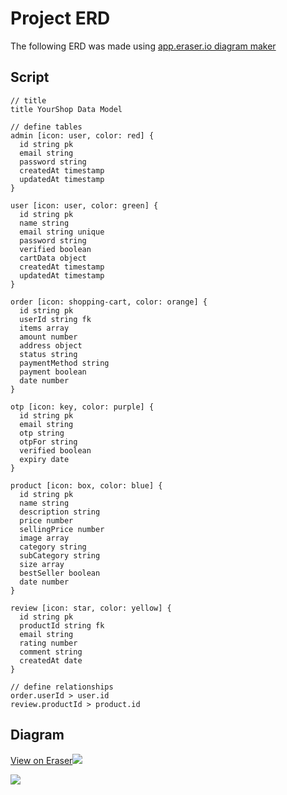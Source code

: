 # Project ERD

The following ERD was made using [app.eraser.io diagram maker](https://app.eraser.io/)

## Script

```
// title
title YourShop Data Model

// define tables
admin [icon: user, color: red] {
  id string pk
  email string
  password string
  createdAt timestamp
  updatedAt timestamp
}

user [icon: user, color: green] {
  id string pk
  name string
  email string unique
  password string
  verified boolean
  cartData object
  createdAt timestamp
  updatedAt timestamp
}

order [icon: shopping-cart, color: orange] {
  id string pk
  userId string fk
  items array
  amount number
  address object
  status string
  paymentMethod string
  payment boolean
  date number
}

otp [icon: key, color: purple] {
  id string pk
  email string
  otp string
  otpFor string
  verified boolean
  expiry date
}

product [icon: box, color: blue] {
  id string pk
  name string
  description string
  price number
  sellingPrice number
  image array
  category string
  subCategory string
  size array
  bestSeller boolean
  date number
}

review [icon: star, color: yellow] {
  id string pk
  productId string fk
  email string
  rating number
  comment string
  createdAt date
}

// define relationships
order.userId > user.id
review.productId > product.id
```

## Diagram

[View on Eraser![](https://app.eraser.io/workspace/qTuq4ldUqrpihQpGxU8x/preview?elements=yPniVPni-JMlctaqXI505Q&type=embed)](https://app.eraser.io/workspace/qTuq4ldUqrpihQpGxU8x?elements=yPniVPni-JMlctaqXI505Q)

<a href="[https://app.gleek.io/diagrams/1hurlKdEwlu_A8UrxRwwKg](https://app.eraser.io/workspace/qTuq4ldUqrpihQpGxU8x?origin=share)" target="_blank">
  <img src="[View on Eraser![](https://app.eraser.io/workspace/qTuq4ldUqrpihQpGxU8x/preview?elements=yPniVPni-JMlctaqXI505Q&type=embed)](https://app.eraser.io/workspace/qTuq4ldUqrpihQpGxU8x?elements=yPniVPni-JMlctaqXI505Q)" />
</a>

